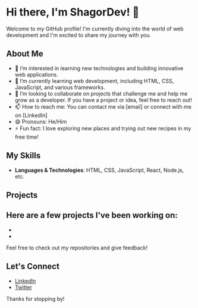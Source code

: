 # Hi there, I'm ShagorDev! 👋

Welcome to my GitHub profile! I'm currently diving into the world of web development and I'm excited to share my journey with you.

## About Me
- 👀 I’m interested in learning new technologies and building innovative web applications.
- 🌱 I’m currently learning web development, including HTML, CSS, JavaScript, and various frameworks.
- 💞️ I’m looking to collaborate on projects that challenge me and help me grow as a developer. If you have a project or idea, feel free to reach out!
- 📫 How to reach me: You can contact me via [email]  or connect with me on [LinkedIn]
- 😄 Pronouns: He/Him 
- ⚡ Fun fact: I love exploring new places and trying out new recipes in my free time!

## My Skills
- **Languages & Technologies**: HTML, CSS, JavaScript, React, Node.js, etc. 
## Projects
Here are a few projects I've been working on:
- 
- 
- 

Feel free to check out my repositories and give feedback!

## Let's Connect
- [LinkedIn]() 
- [Twitter]()

  
Thanks for stopping by!


